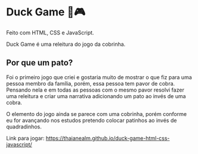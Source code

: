 # Duck Game 🐤🎮
Feito com HTML, CSS e JavaScript.

Duck Game é uma releitura do jogo da cobrinha.

## Por que um pato?

Foi o primeiro jogo que criei e gostaria muito de mostrar o que fiz para uma pessoa membro da família, porém, essa pessoa tem pavor de cobra. Pensando nela e em todas as pessoas com o mesmo pavor resolvi fazer uma releitura e criar uma narrativa adicionando um pato ao invés de uma cobra.

O elemento do jogo ainda se parece com uma cobrinha, porém conforme eu for avançando nos estudos pretendo colocar patinhos ao invés de quadradinhos.

Link para jogar: https://thaianealm.github.io/duck-game-html-css-javascript/
